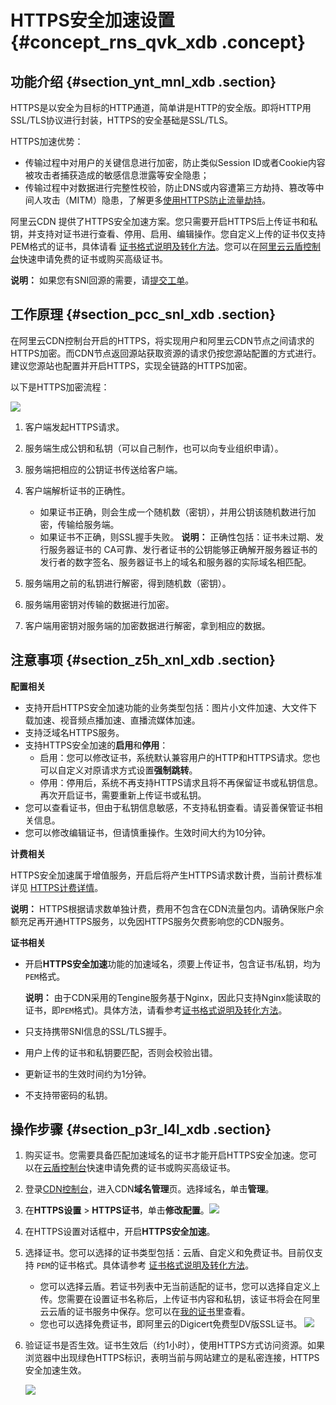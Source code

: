 # HTTPS安全加速设置 {#concept_rns_qvk_xdb .concept}

## 功能介绍 {#section_ynt_mnl_xdb .section}

HTTPS是以安全为目标的HTTP通道，简单讲是HTTP的安全版。即将HTTP用SSL/TLS协议进行封装，HTTPS的安全基础是SSL/TLS。

HTTPS加速优势：

-   传输过程中对用户的关键信息进行加密，防止类似Session ID或者Cookie内容被攻击者捕获造成的敏感信息泄露等安全隐患；
-   传输过程中对数据进行完整性校验，防止DNS或内容遭第三方劫持、篡改等中间人攻击（MITM）隐患，了解更多[使用HTTPS防止流量劫持](http://yq.aliyun.com/articles/2666)。

阿里云CDN 提供了HTTPS安全加速方案。您只需要开启HTTPS后上传证书和私钥，并支持对证书进行查看、停用、启用、编辑操作。您自定义上传的证书仅支持PEM格式的证书，具体请看 [证书格式说明及转化方法](cn.zh-CN/用户指南/域名管理/HTTPS安全加速/证书格式说明.md#)。您可以在[阿里云云盾控制台](https://yundun.console.aliyun.com/?spm=5176.8232292.domaindetail.24.9498142fSMfoJd&p=cas#/cas/home)快速申请免费的证书或购买高级证书。

**说明：** 如果您有SNI回源的需要，请[提交工单](https://selfservice.console.aliyun.com/ticket/createIndex)。

## 工作原理 {#section_pcc_snl_xdb .section}

在阿里云CDN控制台开启的HTTPS，将实现用户和阿里云CDN节点之间请求的HTTPS加密。而CDN节点返回源站获取资源的请求仍按您源站配置的方式进行。建议您源站也配置并开启HTTPS，实现全链路的HTTPS加密。

以下是HTTPS加密流程：

![](http://static-aliyun-doc.oss-cn-hangzhou.aliyuncs.com/assets/img/5134/15362164273698_zh-CN.png)

1.  客户端发起HTTPS请求。
2.  服务端生成公钥和私钥（可以自己制作，也可以向专业组织申请）。
3.  服务端把相应的公钥证书传送给客户端。
4.  客户端解析证书的正确性。

    -   如果证书正确，则会生成一个随机数（密钥），并用公钥该随机数进行加密，传输给服务端。
    -   如果证书不正确，则SSL握手失败。
    **说明：** 正确性包括：证书未过期、发行服务器证书的 CA可靠、发行者证书的公钥能够正确解开服务器证书的发行者的数字签名、服务器证书上的域名和服务器的实际域名相匹配。

5.  服务端用之前的私钥进行解密，得到随机数（密钥）。
6.  服务端用密钥对传输的数据进行加密。
7.  客户端用密钥对服务端的加密数据进行解密，拿到相应的数据。

## 注意事项 {#section_z5h_xnl_xdb .section}

**配置相关**

-   支持开启HTTPS安全加速功能的业务类型包括：图片小文件加速、大文件下载加速、视音频点播加速、直播流媒体加速。
-   支持泛域名HTTPS服务。
-   支持HTTPS安全加速的**启用**和**停用**：
    -   启用：您可以修改证书，系统默认兼容用户的HTTP和HTTPS请求。您也可以自定义对原请求方式设置**强制跳转**。
    -   停用：停用后，系统不再支持HTTPS请求且将不再保留证书或私钥信息。再次开启证书，需要重新上传证书或私钥。
-   您可以查看证书，但由于私钥信息敏感，不支持私钥查看。请妥善保管证书相关信息。
-   您可以修改编辑证书，但请慎重操作。生效时间大约为10分钟。

**计费相关**

HTTPS安全加速属于增值服务，开启后将产生HTTPS请求数计费，当前计费标准详见 [HTTPS计费详情](https://www.aliyun.com/price/product?spm=5176.doc27271.2.9.vAt4dL#/cdn/detail)。

**说明：** HTTPS根据请求数单独计费，费用不包含在CDN流量包内。请确保账户余额充足再开通HTTPS服务，以免因HTTPS服务欠费影响您的CDN服务。

**证书相关**

-   开启**HTTPS安全加速**功能的加速域名，须要上传证书，包含证书/私钥，均为 `PEM`格式。

    **说明：** 由于CDN采用的Tengine服务基于Nginx，因此只支持Nginx能读取的证书，即`PEM`格式\)。具体方法，请看参考[证书格式说明及转化方法](cn.zh-CN/用户指南/域名管理/HTTPS安全加速/证书格式说明.md#)。

-   只支持携带SNI信息的SSL/TLS握手。
-   用户上传的证书和私钥要匹配，否则会校验出错。
-   更新证书的生效时间约为1分钟。
-   不支持带密码的私钥。

## 操作步骤 {#section_p3r_l4l_xdb .section}

1.  购买证书。您需要具备匹配加速域名的证书才能开启HTTPS安全加速。您可以在[云盾控制台](https://yundun.console.aliyun.com/?spm=5176.8232292.domaindetail.24.9498142fSMfoJd&p=cas#/cas/home)快速申请免费的证书或购买高级证书。
2.  登录[CDN控制台](http://partners-intl.console.aliyun.com/#/cdn)，进入CDN**域名管理**页。选择域名，单击**管理**。
3.  在**HTTPS设置** \> **HTTPS证书**，单击**修改配置**。![](http://static-aliyun-doc.oss-cn-hangzhou.aliyuncs.com/assets/img/5134/153621642711410_zh-CN.png)
4.  在HTTPS设置对话框中，开启**HTTPS安全加速**。
5.  选择证书。您可以选择的证书类型包括：云盾、自定义和免费证书。目前仅支持 `PEM`的证书格式。具体请参考 [证书格式说明及转化方法](cn.zh-CN/用户指南/域名管理/HTTPS安全加速/证书格式说明.md#)。

    -   您可以选择云盾。若证书列表中无当前适配的证书，您可以选择自定义上传。您需要在设置证书名称后，上传证书内容和私钥，该证书将会在阿里云云盾的证书服务中保存。您可以在[我的证书](https://yundun.console.aliyun.com/?spm=5176.2020520110.all.12.16df56a1u1IhI6&p=cas#/cas/home)里查看。
    -   您也可以选择免费证书，即阿里云的Digicert免费型DV版SSL证书。
    ![](http://static-aliyun-doc.oss-cn-hangzhou.aliyuncs.com/assets/img/5134/153621642711413_zh-CN.png)

6.  验证证书是否生效。证书生效后（约1小时），使用HTTPS方式访问资源。如果浏览器中出现绿色HTTPS标识，表明当前与网站建立的是私密连接，HTTPS安全加速生效。

    ![](http://static-aliyun-doc.oss-cn-hangzhou.aliyuncs.com/assets/img/5134/15362164283701_zh-CN.png)


